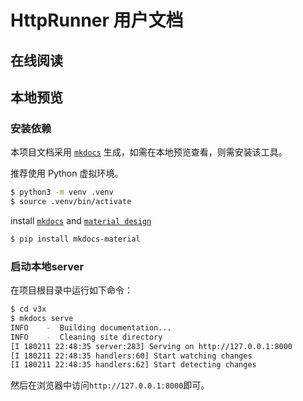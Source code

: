 # HttpRunner 用户文档

## 在线阅读

## 本地预览

### 安装依赖

本项目文档采用 [`mkdocs`][mkdocs] 生成，如需在本地预览查看，则需安装该工具。

推荐使用 Python 虚拟环境。

```bash
$ python3 -m venv .venv
$ source .venv/bin/activate
```

install [`mkdocs`][mkdocs] and [`material design`][mkdocs-material]

```bash
$ pip install mkdocs-material
```

### 启动本地server

在项目根目录中运行如下命令：

```bash
$ cd v3x
$ mkdocs serve
INFO    -  Building documentation...
INFO    -  Cleaning site directory
[I 180211 22:48:35 server:283] Serving on http://127.0.0.1:8000
[I 180211 22:48:35 handlers:60] Start watching changes
[I 180211 22:48:35 handlers:62] Start detecting changes
```

然后在浏览器中访问`http://127.0.0.1:8000`即可。

[mkdocs]: http://www.mkdocs.org/
[mkdocs-material]: https://squidfunk.github.io/mkdocs-material/
